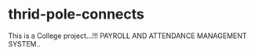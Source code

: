 thrid-pole-connects
===================

This is a College project...!!! PAYROLL AND ATTENDANCE MANAGEMENT SYSTEM..
